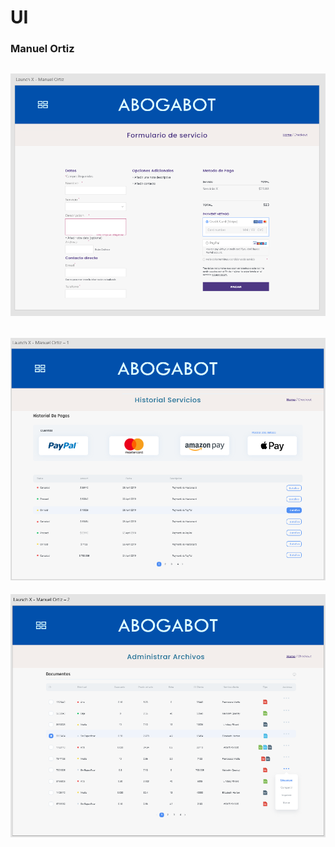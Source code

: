 # UI
### Manuel Ortiz

![IMG1](https://github.com/ManuOSMx/launchx/blob/main/frontend/practicas/img/UI_1.png)
---
![IMG2](https://github.com/ManuOSMx/launchx/blob/main/frontend/practicas/img/UI_2.png)
---
![IMG3](https://github.com/ManuOSMx/launchx/blob/main/frontend/practicas/img/UI_3.png)